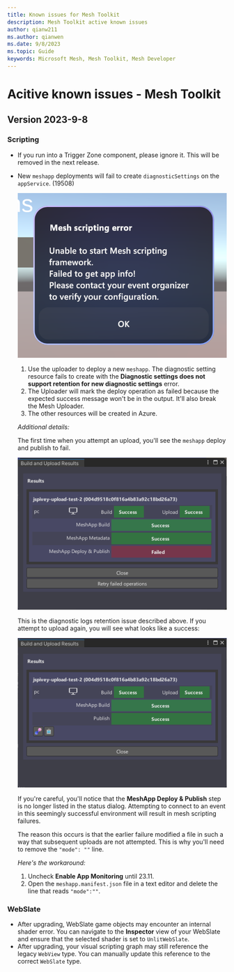 ```yaml
---
title: Known issues for Mesh Toolkit
description: Mesh Toolkit active known issues
author: qianw211    
ms.author: qianwen
ms.date: 9/8/2023
ms.topic: Guide
keywords: Microsoft Mesh, Mesh Toolkit, Mesh Developer
---
```


# Acitive known issues - Mesh Toolkit

## Version 2023-9-8

### Scripting

* If you run into a Trigger Zone component, please ignore it. This will be removed in the next release.
* New `meshapp` deployments will fail to create `diagnosticSettings` on the `appService`. (19508)

    ![A screenshot of the Mesh scripting error](media/mesh-scripting-error.png)

    1. Use the uploader to deploy a new `meshapp`. The diagnostic setting resource fails to create with the **Diagnostic settings does not support retention for new diagnostic settings** error.
    1. The Uploader will mark the deploy operation as failed because the expected success message won't be in the output. It'll also break the Mesh Uploader.
    1. The other resources will be created in Azure.

    *Additional details:*

    The first time when you attempt an upload, you'll see the `meshapp` deploy and publish to fail.

    ![A screenshot of the Build and Upload Results dialog](media/build-upload-results-dialog.png)

    This is the diagnostic logs retention issue described above. If you attempt to upload again, you will see what looks like a success:

    ![A screenshot of the Build and Upload Results dialog indicating a success](media/build-upload-results-dialog-success.png)

    If you're careful, you'll notice that the **MeshApp Deploy & Publish** step is no longer listed in the status dialog.  Attempting to connect to an event in this seemingly successful environment will result in mesh scripting failures.

    The reason this occurs is that the earlier failure modified a file in such a way that subsequent uploads are not attempted.  This is why you'll need to remove the `"mode": ""` line.

    *Here's the workaround:*

    1. Uncheck **Enable App Monitoring** until 23.11.
    1. Open the `meshapp.manifest.json` file in a text editor and delete the line that reads `"mode":""`. 

### WebSlate

* After upgrading, WebSlate game objects may encounter an internal shader error. You can navigate to the **Inspector** view of your WebSlate and ensure that the selected shader is set to `UnlitWebSlate`.
* After upgrading, your visual scripting graph may still reference the legacy `WebView` type. You can manually update this reference to the correct `WebSlate` type.

